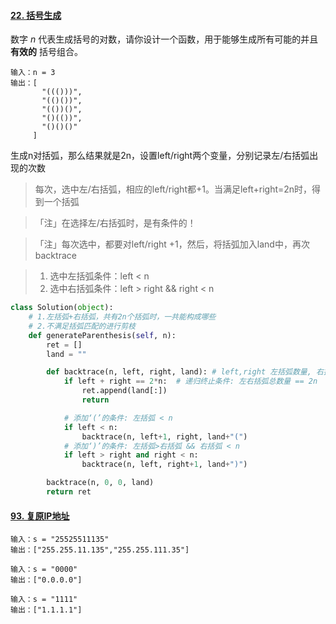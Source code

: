 #### [22. 括号生成](https://leetcode-cn.com/problems/generate-parentheses/)

数字 *n* 代表生成括号的对数，请你设计一个函数，用于能够生成所有可能的并且 **有效的** 括号组合。

```shell
输入：n = 3
输出：[
       "((()))",
       "(()())",
       "(())()",
       "()(())",
       "()()()"
     ]
```

生成n对括弧，那么结果就是2n，设置left/right两个变量，分别记录左/右括弧出现的次数

> 每次，选中左/右括弧，相应的left/right都+1。当满足left+right=2n时，得到一个括弧

> 「注」在选择左/右括弧时，是有条件的！

> 「注」每次选中，都要对left/right +1，然后，将括弧加入land中，再次backtrace

> 1. 选中左括弧条件：left < n
> 2. 选中右括弧条件：left > right && right < n

```python
class Solution(object):
    # 1.左括弧+右括弧，共有2n个括弧时，一共能构成哪些
    # 2.不满足括弧匹配的进行剪枝
    def generateParenthesis(self, n):
        ret = []
        land = ""

        def backtrace(n, left, right, land): # left,right 左括弧数量, 右括弧的数量
            if left + right == 2*n:  # 递归终止条件: 左右括弧总数量 == 2n
                ret.append(land[:])
                return

            # 添加‘(’的条件: 左括弧 < n
            if left < n: 
                backtrace(n, left+1, right, land+"(")
            # 添加‘)’的条件: 左括弧>右括弧 && 右括弧 < n
            if left > right and right < n:  
                backtrace(n, left, right+1, land+")")

        backtrace(n, 0, 0, land)
        return ret
```

#### [93. 复原IP地址](https://leetcode-cn.com/problems/restore-ip-addresses/)

```
输入：s = "25525511135"
输出：["255.255.11.135","255.255.111.35"]

输入：s = "0000"
输出：["0.0.0.0"]

输入：s = "1111"
输出：["1.1.1.1"]
```

